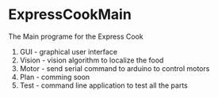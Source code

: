 ExpressCookMain
===============
The Main programe for the Express Cook
1. GUI - graphical user interface
2. Vision - vision algorithm to localize the food
3. Motor - send serial command to arduino to control motors
4. Plan - comming soon
5. Test - command line application to test all the parts
